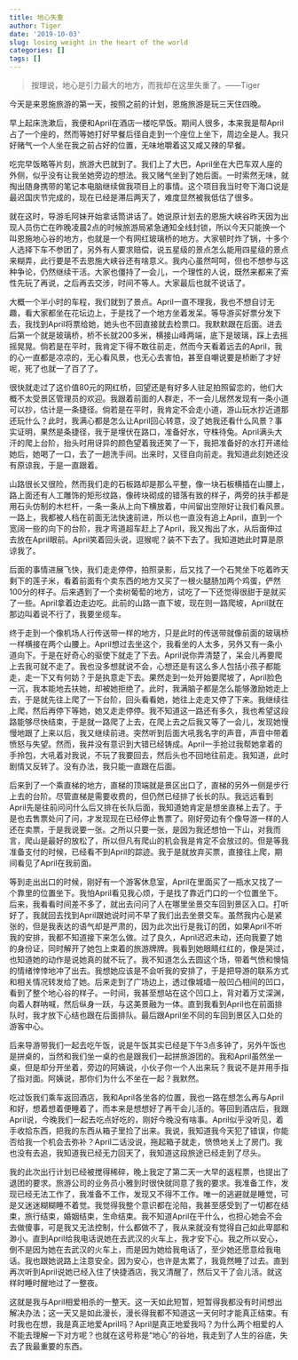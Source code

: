 ```yaml
---
title: 地心失重
author: Tiger
date: '2019-10-03'
slug: losing weight in the heart of the world
categories: []
tags: []
---
```


>按理说，地心是引力最大的地方，而我却在这里失重了。——Tiger

今天是来恩施旅游的第一天，按照之前的计划，恩施旅游是玩三天住四晚。

早上起床洗漱后，我便和April在酒店一楼吃早饭。期间人很多，本来我是帮April占了一个座的，然而等她打好早餐后径自走到一个座位上坐下，周边全是人。我只好赌气一个人坐在我之前占好的位置，无味地嚼着这又咸又辣的早餐。

吃完早饭略等片刻，旅游大巴就到了。我们上了大巴，April坐在大巴车双人座的外侧，似乎没有让我坐她旁边的想法。我又赌气坐到了她后面。一时索然无味，就掏出随身携带的笔记本电脑继续做我项目上的事情。这个项目我当时夸下海口说是最迟国庆节完成的，现在已经是滞后两天了，难度显然被我低估了很多。

就在这时，导游毛阿妹开始拿话筒讲话了。她说原计划去的恩施大峡谷昨天因为出现人员伤亡在昨晚凌晨2点的时候旅游局紧急通知全线封锁，所以今天只能换一个叫恩施地心谷的地方，也就是一个有网红玻璃桥的地方。大家顿时炸了锅，十多个人选择下车不参团了，另外有人要求赔偿，说五星级的景点怎么能用四星级的景点来糊弄，此行要是不去恩施大峡谷还有啥意义。我内心虽然呵呵，但也不想参与这种争论，仍然继续干活。大家也僵持了一会儿，一个理性的人说，既然来都来了索性先玩了再说，之后再去交涉，时间不等人。大家最后也就不说话了。

大概一个半小时的车程，我们就到了景点。April一直不理我，我也不想自讨无趣，看大家都坐在花坛边上，于是找了一个地方坐着发呆。等导游买好票分发下去，我找到April将票给她，她头也不回直接就去检票口。我默默跟在后面。进去后第一个就是玻璃桥，桥不长就200多米，横接山峰两端，底下是玻璃，踩上去摇摇晃晃。倘若是在平时，我肯定下得不敢往前走，然而今天看着远去的April，我的心一直都是凉凉的，无心看风景，也无心去害怕，甚至自嘲说要是桥断了才好呢，死了也就一了百了了。

很快就走过了这价值80元的网红桥，回望还是有好多人驻足拍照留恋的，他们大概不太受景区管理员的欢迎。我跟着前面的人群走，不一会儿居然发现有一条小道可以抄，估计是一条捷径。倘若是在平时，我肯定不会走小道，游山玩水抄近道那还玩什么？此时，我满心都是怎么让April回心转意，没了她我还看什么风景？事实证明，果然是条捷径，我于是埋伏在路口，准备好水，守株待兔。April满头大汗的爬上台阶，抬头时用讶异的颜色望着我还笑了一下，我把准备好的水打开递给她后，她喝了一口，去了一趟洗手间。出来时，又径自向前走。我知道此刻她还没有原谅我，于是一直跟着。

山路很长又很险，然而我们走的石板路却是那么平整，像一块石板横插在山腰上，路上面还有人工雕饰的矩形纹路，像砖块砌成的错落有致的样子，两旁的扶手都是用石头仿制的木栏杆，一条一条从上向下横放着，中间留出空隙好让我们看风景。一路上，我都被人档在前面无法快速前进，所以也一直没有追上April，直到一个宽阔一些的向下的台阶，我才弯道超车赶上了April，我又掏出了水，从后面伸过去放在April眼前。April笑着回头说，逗猴呢？装不下去了。我知道她此时算是原谅我了。

后面的事情进展飞快，我们走走停停，拍照录影，后又找了一个石凳坐下吃着昨天剩下的莲子米，看着前面有个卖东西的地方又买了一根火腿肠加两个鸡蛋，俨然100分的样子。后来遇到了一个卖树葡萄的地方，试吃了一下还觉得很甜于是就买了一些。April拿着边走边吃。此前的山路一直下坡，现在则一路爬坡，April就在那边叫着说不行了，我要坐缆车。

终于走到一个像机场人行传送带一样的地方，只是此时的传送带就像前面的玻璃桥一样横接在两个山腰上。April想过去坐这个，我看坐的人太多，另外又有一条小道向下。于是在好奇心的驱使下就走了下去。April说你弄清楚了，呆会儿再要爬上去我可就不走了。我也没多想就说不会，心想还是有这么多人包括小孩子都能走，走一下又有何妨？于是执意走下去。果然走到一处开始要爬坡了，April脸色一沉，我本能地去扶她，却被她拒绝了。此时，我满脑子都是怎么能够激励她走上去，于是就先往上爬了一下台阶，回头看看她，她往上走走又停了下来。我继续往上爬，然后再停下等她，她又走走停停。我不知道这一路还有多久，我也希望这段路能够尽快结束，于是就一路爬了上去，在爬上去之后我又等了一会儿，发现她慢慢地跟了上来以后，我又继续前进。突然听到后面大吼我名字的声音，声音中带着愤怒与失望。然而，我并没有意识到大错已经铸成。April一手抢过我帮她拿着的手拎包，大吼着对我说，不玩了我要回去，然后头也不回地往前走。我知道，此时剧情又反转了。没有办法，我只能一直跟在后面。

后来到了一个乘直梯的地方，直梯的顶端就是景区出口了，直梯的另外一侧是步行上去的台阶。尽管直梯是需要收费的，但仍然已经排了长长的队。我远远看到April先是往前问问什么后又排在长队后面，我知道她肯定是想坐直梯上去了。于是也去售票处问了问，才发现现在已经停止售票了。刚好旁边有个像导游一样的人还在卖票，于是我说要一张。之所以只要一张，是因为我还想怕一下山，对我而言，爬山是最好的放松了，所以但凡有爬山的机会我是肯定不会放过的。但是等我准备支付的时候，已经看不到April的踪迹。我于是就放弃买票，直接往上爬，期间看见了April在我前面。

等到走出出口的时候，刚好有一个游客休息室，April在里面买了一瓶水又找了一个靠里的位置坐下。我怕April看见我心烦，于是找了靠近门口的一个位置坐下。后来，我看看时间差不多了，就出去问问了人在哪里坐景交车回到景区入口。打听好了，我就回去找到April跟她说时间不早了我们出去坐景交车。虽然我内心是紧张的，但是我表达的语气却是严肃的，因为此次出行是我订的团，如果April不听我的安排，我都不知道接下来怎么做。过了良久，April迟迟未动，还向我要了她的身份证，同时解开了她包上束着的旅游牌牌。我看到她眼睛红红的，像是哭过，也知道她的动作是说她真的就不玩了。我不知道怎么去圆这个场，带着气愤和懊恼的情绪悻悻地冲了出去。我想她应该是不会听我的安排了，于是把导游的联系方式和相关情况转发给了她。后来走到了广场边上，透过像城墙一般凹凸相间的凹口，看到了整个地心谷的样子。一时间，我甚至想站在这个凹口上，背对着万丈深渊，向着人群呐喊，然后纵身一跃，与这美景融为一体。直到我看到April也在前面排队时，我才放下心结也跟在后面排队。最后跟April坐不同的车回到景区入口处的游客中心。

后来导游带我们一起去吃午饭，说是午饭其实已经是下午3点多钟了，另外午饭也是拼桌的，当然和我们坐一桌的也是跟我们一起拼旅游团的。我和April虽然坐一桌，但是却分开坐着，旁边的阿姨说，小伙子你一个人出来玩？我说不是并用手指了指对面。阿姨说，那你们为什么不坐在一起？我默然。

吃过饭我们乘车返回酒店，我和April各坐各的位置，我也一路在想怎么再与April和好，想着想着便睡着了，而本来是想想好了再干会儿活的。等回到酒店后，我跟April说，今晚我们一起去吃点好吃的，刚好今晚没有啥事。April似乎没听见，着手收拾东西，把我的东西从箱子里捡了出来。我说，我知道我今天犯了错误，你能否给我一个机会去弥补？April二话没说，拖起箱子就走，愤愤地关上了房门。我也没有去追，我知道我已经无力回天了，我知道这段旅途已经走到了尽头。

我的此次出行计划已经被搅得稀碎，晚上我定了第二天一大早的返程票，也提出了退团的要求。旅游公司的业务员小雅到时很快就同意了我的要求。我准备工作，发现已经无法工作了，我准备不工作，发现又不得不工作。唯一的逃避就是睡觉，可是又迷迷糊糊睡不着觉。我觉得我整个意识都在沦陷，我甚至感受到了一切都在结束，旅行结束，婚姻结束，生命结束。我不知道April在干什么，也担心她会不会去做傻事，可是我又无法控制，什么都做不了，我从来就没有觉得自己如此卑鄙和渺小。直到April给我电话说她在去武汉的火车上，我才安下心。我之所以安心，倒不是因为她在去武汉的火车上，而是因为她给我电话了，至少她还愿意给我电话。我也跟她说路上注意安全。因为安心，也许是太累了，我竟然睡了过去。直到再次听到April说她已经入住了快捷酒店，我又清醒了，然后又干了会儿活。就这样时睡时醒地过了一整夜。

这就是我与April相爱相杀的一整天。这一天如此短暂，短暂得我都没有时间想出解决办法；这一天又是如此漫长，漫长得我都不知道这一天何时才能真正结束。有时我也在想，我是真正地爱April吗？April是真正地爱我吗？为什么两个相爱的人不能去理解一下对方呢？也就在这号称是“地心”的谷地，我走到了人生的谷底，失去了我最重要的东西。

